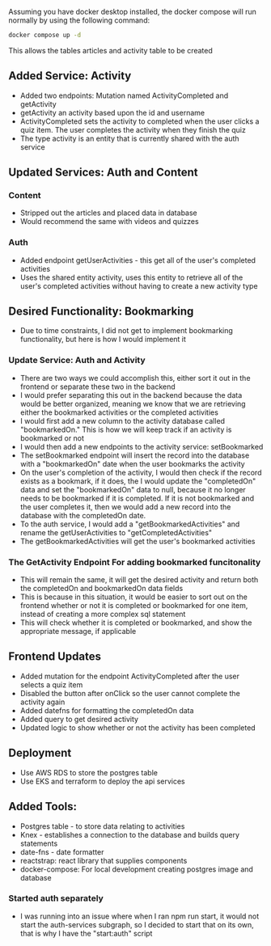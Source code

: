 Assuming you have docker desktop installed, the docker compose will run normally
by using the following command:

```bash
docker compose up -d
```

This allows the tables articles and activity table to be created

## Added Service: Activity

-   Added two endpoints: Mutation named ActivityCompleted and getActivity
-   getActivity an activity based upon the id and username
-   ActivityCompleted sets the activity to completed when the user clicks a quiz
    item. The user completes the activity when they finish the quiz
-   The type activity is an entity that is currently shared with the auth
    service

## Updated Services: Auth and Content

### Content

-   Stripped out the articles and placed data in database
-   Would recommend the same with videos and quizzes

### Auth

-   Added endpoint getUserActivities - this get all of the user's completed
    activities
-   Uses the shared entity activity, uses this entity to retrieve all of the
    user's completed activities without having to create a new activity type

## Desired Functionality: Bookmarking

-   Due to time constraints, I did not get to implement bookmarking
    functionality, but here is how I would implement it

### Update Service: Auth and Activity

-   There are two ways we could accomplish this, either sort it out in the
    frontend or separate these two in the backend
-   I would prefer separating this out in the backend because the data would be
    better organized, meaning we know that we are retrieving either the
    bookmarked activities or the completed activities
-   I would first add a new column to the activity database called
    "bookmarkedOn." This is how we will keep track if an activity is bookmarked
    or not
-   I would then add a new endpoints to the activity service: setBookmarked
-   The setBookmarked endpoint will insert the record into the database with a
    "bookmarkedOn" date when the user bookmarks the activity
-   On the user's completion of the activity, I would then check if the record
    exists as a bookmark, if it does, the I would update the "completedOn" data
    and set the "bookmarkedOn" data to null, because it no longer needs to be
    bookmarked if it is completed. If it is not bookmarked and the user
    completes it, then we would add a new record into the database with the
    completedOn date.
-   To the auth service, I would add a "getBookmarkedActivities" and rename the
    getUserActivities to "getCompletedActivities"
-   The getBookmarkedActivities will get the user's bookmarked activities

### The GetActivity Endpoint For adding bookmarked funcitonality

-   This will remain the same, it will get the desired activity and return both
    the completedOn and bookmarkedOn data fields
-   This is because in this situation, it would be easier to sort out on the
    frontend whether or not it is completed or bookmarked for one item, instead
    of creating a more complex sql statement
-   This will check whether it is completed or bookmarked, and show the
    appropriate message, if applicable

## Frontend Updates

-   Added mutation for the endpoint ActivityCompleted after the user selects a
    quiz item
-   Disabled the button after onClick so the user cannot complete the activity
    again
-   Added datefns for formatting the completedOn data
-   Added query to get desired activity
-   Updated logic to show whether or not the activity has been completed

## Deployment

-   Use AWS RDS to store the postgres table
-   Use EKS and terraform to deploy the api services

## Added Tools:

-   Postgres table - to store data relating to activities
-   Knex - establishes a connection to the database and builds query statements
-   date-fns - date formatter
-   reactstrap: react library that supplies components
-   docker-compose: For local development creating postgres image and database

### Started auth separately

-   I was running into an issue where when I ran npm run start, it would not
    start the auth-services subgraph, so I decided to start that on its own,
    that is why I have the "start:auth" script
